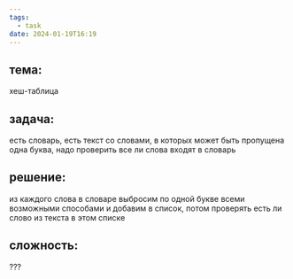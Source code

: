 ```yaml
---
tags:
  - task
date: 2024-01-19T16:19
---
```

## тема:
хеш-таблица
## задача:
есть словарь, есть текст со словами, в которых может быть пропущена одна буква, надо проверить все ли слова входят в словарь
## решение: 
из каждого слова в словаре выбросим по одной букве всеми возможными способами и добавим в список, потом проверять есть ли слово из текста в этом списке
## сложность:
???